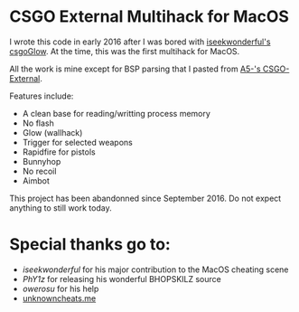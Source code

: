 # CSGO External Multihack for MacOS

I wrote this code in early 2016 after I was bored with [iseekwonderful's csgoGlow](https://github.com/iseekwonderful/csgoGlow). At the time, this was the first multihack for MacOS.

All the work is mine except for BSP parsing that I pasted from [A5-'s CSGO-External](https://github.com/A5-/CSGO-External).

Features include:

- A clean base for reading/writting process memory
- No flash
- Glow (wallhack)
- Trigger for selected weapons
- Rapidfire for pistols
- Bunnyhop
- No recoil
- Aimbot

This project has been abandonned since September 2016. Do not expect anything to still work today.

# Special thanks go to:
- *iseekwonderful* for his major contribution to the MacOS cheating scene
- *PhY1z* for releasing his wonderful BHOPSKILZ source 
- *owerosu* for his help
- [unknowncheats.me](https://www.unknowncheats.me)